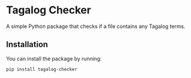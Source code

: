 # Tagalog Checker

A simple Python package that checks if a file contains any Tagalog terms.

## Installation

You can install the package by running:

```bash
pip install tagalog-checker
```
